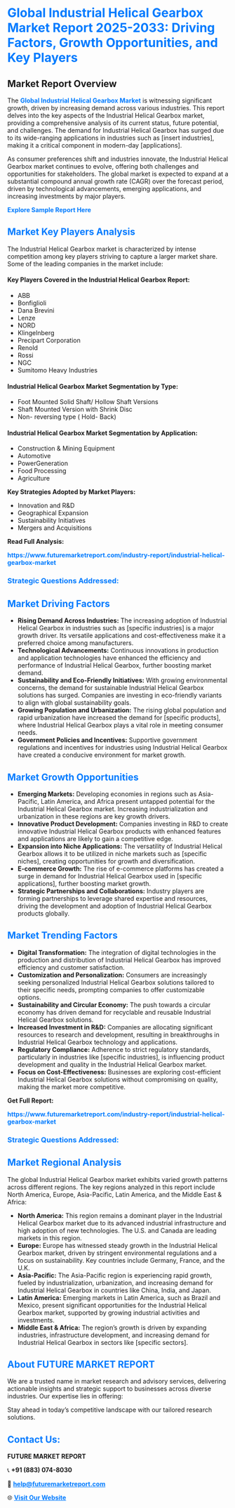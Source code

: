 <h1 style="color: #007BFF;">Global Industrial Helical Gearbox Market Report 2025-2033: Driving Factors, Growth Opportunities, and Key Players</h1>

<section id="overview">
<h2>Market Report Overview</h2>
<p>The <a href="https://www.futuremarketreport.com/industry-report/industrial-helical-gearbox-market" style="color: #007BFF; text-decoration: none;"><strong>Global Industrial Helical Gearbox Market</strong></a> is witnessing significant growth, driven by increasing demand across various industries. This report delves into the key aspects of the Industrial Helical Gearbox market, providing a comprehensive analysis of its current status, future potential, and challenges. The demand for Industrial Helical Gearbox has surged due to its wide-ranging applications in industries such as [insert industries], making it a critical component in modern-day [applications].</p>
<p>As consumer preferences shift and industries innovate, the Industrial Helical Gearbox market continues to evolve, offering both challenges and opportunities for stakeholders. The global market is expected to expand at a substantial compound annual growth rate (CAGR) over the forecast period, driven by technological advancements, emerging applications, and increasing investments by major players.</p>
</section>

<section id="overview">
<p><a href="https://www.futuremarketreport.com/request-sample/reportId=63241" style="color: #007BFF; text-decoration: none;"><strong>Explore Sample Report Here</strong></a></p>
</section>

<section id="key-players">
<h2 style="color: #007BFF;">Market Key Players Analysis</h2>
<p>The Industrial Helical Gearbox market is characterized by intense competition among key players striving to capture a larger market share. Some of the leading companies in the market include:</p>
<h4>Key Players Covered in the Industrial Helical Gearbox Report:</h4>
<ul><li>ABB</li><li>Bonfiglioli</li><li>Dana Brevini</li><li>Lenze</li><li>NORD</li><li>Klingelnberg</li><li>Precipart Corporation</li><li>Renold</li><li>Rossi</li><li>NGC</li><li>Sumitomo Heavy Industries</li></ul>
<h4>Industrial Helical Gearbox Market Segmentation by Type:</h4>
<ul><li>Foot Mounted Solid Shaft/ Hollow Shaft Versions</li><li>Shaft Mounted Version with Shrink Disc</li><li>Non- reversing type ( Hold- Back)</li></ul>

<h4>Industrial Helical Gearbox Market Segmentation by Application:</h4>
<ul><li>Construction &amp; Mining Equipment</li><li>Automotive</li><li>PowerGeneration</li><li>Food Processing</li><li>Agriculture</li></ul>
<p><strong>Key Strategies Adopted by Market Players:</strong></p>
<ul>
<li>Innovation and R&D</li>
<li>Geographical Expansion</li>
<li>Sustainability Initiatives</li>
<li>Mergers and Acquisitions</li>
</ul>
</section>

<section>
<p><strong>Read Full Analysis: </strong></p><a href="https://www.futuremarketreport.com/industry-report/industrial-helical-gearbox-market" style="color: #007BFF; text-decoration: none;"><strong>https://www.futuremarketreport.com/industry-report/industrial-helical-gearbox-market</strong></a>
<h3 style="color: #007BFF;">Strategic Questions Addressed:</h3>
</section>

<section id="driving-factors">
<h2 style="color: #007BFF;">Market Driving Factors</h2>
<ul>
<li><strong>Rising Demand Across Industries:</strong> The increasing adoption of Industrial Helical Gearbox in industries such as [specific industries] is a major growth driver. Its versatile applications and cost-effectiveness make it a preferred choice among manufacturers.</li>
<li><strong>Technological Advancements:</strong> Continuous innovations in production and application technologies have enhanced the efficiency and performance of Industrial Helical Gearbox, further boosting market demand.</li>
<li><strong>Sustainability and Eco-Friendly Initiatives:</strong> With growing environmental concerns, the demand for sustainable Industrial Helical Gearbox solutions has surged. Companies are investing in eco-friendly variants to align with global sustainability goals.</li>
<li><strong>Growing Population and Urbanization:</strong> The rising global population and rapid urbanization have increased the demand for [specific products], where Industrial Helical Gearbox plays a vital role in meeting consumer needs.</li>
<li><strong>Government Policies and Incentives:</strong> Supportive government regulations and incentives for industries using Industrial Helical Gearbox have created a conducive environment for market growth.</li>
</ul>
</section>

<section id="growth-opportunities">
<h2 style="color: #007BFF;">Market Growth Opportunities</h2>
<ul>
<li><strong>Emerging Markets:</strong> Developing economies in regions such as Asia-Pacific, Latin America, and Africa present untapped potential for the Industrial Helical Gearbox market. Increasing industrialization and urbanization in these regions are key growth drivers.</li>
<li><strong>Innovative Product Development:</strong> Companies investing in R&D to create innovative Industrial Helical Gearbox products with enhanced features and applications are likely to gain a competitive edge.</li>
<li><strong>Expansion into Niche Applications:</strong> The versatility of Industrial Helical Gearbox allows it to be utilized in niche markets such as [specific niches], creating opportunities for growth and diversification.</li>
<li><strong>E-commerce Growth:</strong> The rise of e-commerce platforms has created a surge in demand for Industrial Helical Gearbox used in [specific applications], further boosting market growth.</li>
<li><strong>Strategic Partnerships and Collaborations:</strong> Industry players are forming partnerships to leverage shared expertise and resources, driving the development and adoption of Industrial Helical Gearbox products globally.</li>
</ul>
</section>

<section id="trending-factors">
<h2 style="color: #007BFF;">Market Trending Factors</h2>
<ul>
<li><strong>Digital Transformation:</strong> The integration of digital technologies in the production and distribution of Industrial Helical Gearbox has improved efficiency and customer satisfaction.</li>
<li><strong>Customization and Personalization:</strong> Consumers are increasingly seeking personalized Industrial Helical Gearbox solutions tailored to their specific needs, prompting companies to offer customizable options.</li>
<li><strong>Sustainability and Circular Economy:</strong> The push towards a circular economy has driven demand for recyclable and reusable Industrial Helical Gearbox solutions.</li>
<li><strong>Increased Investment in R&D:</strong> Companies are allocating significant resources to research and development, resulting in breakthroughs in Industrial Helical Gearbox technology and applications.</li>
<li><strong>Regulatory Compliance:</strong> Adherence to strict regulatory standards, particularly in industries like [specific industries], is influencing product development and quality in the Industrial Helical Gearbox market.</li>
<li><strong>Focus on Cost-Effectiveness:</strong> Businesses are exploring cost-efficient Industrial Helical Gearbox solutions without compromising on quality, making the market more competitive.</li>
</ul>
</section>

<section>
<p><strong>Get Full Report: </strong></p><a href="https://www.futuremarketreport.com/industry-report/industrial-helical-gearbox-market" style="color: #007BFF; text-decoration: none;"><strong>https://www.futuremarketreport.com/industry-report/industrial-helical-gearbox-market</strong></a>
<h3 style="color: #007BFF;">Strategic Questions Addressed:</h3>
</section>


<section id="regional-analysis">
<h2 style="color: #007BFF;">Market Regional Analysis</h2>
<p>The global Industrial Helical Gearbox market exhibits varied growth patterns across different regions. The key regions analyzed in this report include North America, Europe, Asia-Pacific, Latin America, and the Middle East & Africa:</p>
<ul>
<li><strong>North America:</strong> This region remains a dominant player in the Industrial Helical Gearbox market due to its advanced industrial infrastructure and high adoption of new technologies. The U.S. and Canada are leading markets in this region.</li>
<li><strong>Europe:</strong> Europe has witnessed steady growth in the Industrial Helical Gearbox market, driven by stringent environmental regulations and a focus on sustainability. Key countries include Germany, France, and the U.K.</li>
<li><strong>Asia-Pacific:</strong> The Asia-Pacific region is experiencing rapid growth, fueled by industrialization, urbanization, and increasing demand for Industrial Helical Gearbox in countries like China, India, and Japan.</li>
<li><strong>Latin America:</strong> Emerging markets in Latin America, such as Brazil and Mexico, present significant opportunities for the Industrial Helical Gearbox market, supported by growing industrial activities and investments.</li>
<li><strong>Middle East & Africa:</strong> The region’s growth is driven by expanding industries, infrastructure development, and increasing demand for Industrial Helical Gearbox in sectors like [specific sectors].</li>
</ul>
</section>

<footer>
<h2 style="color: #007BFF;">About FUTURE MARKET REPORT</h2>
<p>We are a trusted name in market research and advisory services, delivering actionable insights and strategic support to businesses across diverse industries. Our expertise lies in offering:</p>

<p>Stay ahead in today’s competitive landscape with our tailored research solutions.</p>

<h2 style="color: #007BFF;">Contact Us:</h2>
<p><strong>FUTURE MARKET REPORT</strong></p>
<p>📞 <strong>+91 (883) 074-8030</strong></p>
<p>📧 <strong><a href="mailto:help@futuremarketreport.com" style="color: #007BFF;">help@futuremarketreport.com</a></strong></p>
<p>🌐 <strong><a href="https://www.futuremarketreport.com/" style="color: #007BFF;">Visit Our Website</a></strong></p>
</footer>